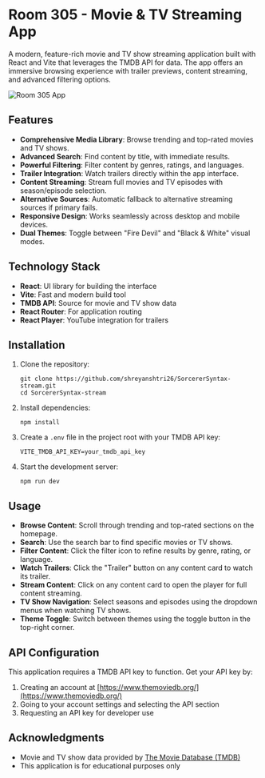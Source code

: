# Room 305 - Movie & TV Streaming App

A modern, feature-rich movie and TV show streaming application built with React and Vite that leverages the TMDB API for data. The app offers an immersive browsing experience with trailer previews, content streaming, and advanced filtering options.

![Room 305 App](screenshot.png)

## Features

- **Comprehensive Media Library**: Browse trending and top-rated movies and TV shows.
- **Advanced Search**: Find content by title, with immediate results.
- **Powerful Filtering**: Filter content by genres, ratings, and languages.
- **Trailer Integration**: Watch trailers directly within the app interface.
- **Content Streaming**: Stream full movies and TV episodes with season/episode selection.
- **Alternative Sources**: Automatic fallback to alternative streaming sources if primary fails.
- **Responsive Design**: Works seamlessly across desktop and mobile devices.
- **Dual Themes**: Toggle between "Fire Devil" and "Black & White" visual modes.

## Technology Stack

- **React**: UI library for building the interface
- **Vite**: Fast and modern build tool
- **TMDB API**: Source for movie and TV show data
- **React Router**: For application routing
- **React Player**: YouTube integration for trailers

## Installation

1. Clone the repository:
   ```
   git clone https://github.com/shreyanshtri26/SorcererSyntax-stream.git
   cd SorcererSyntax-stream
   ```

2. Install dependencies:
   ```
   npm install
   ```

3. Create a `.env` file in the project root with your TMDB API key:
   ```
   VITE_TMDB_API_KEY=your_tmdb_api_key
   ```

4. Start the development server:
   ```
   npm run dev
   ```

## Usage

- **Browse Content**: Scroll through trending and top-rated sections on the homepage.
- **Search**: Use the search bar to find specific movies or TV shows.
- **Filter Content**: Click the filter icon to refine results by genre, rating, or language.
- **Watch Trailers**: Click the "Trailer" button on any content card to watch its trailer.
- **Stream Content**: Click on any content card to open the player for full content streaming.
- **TV Show Navigation**: Select seasons and episodes using the dropdown menus when watching TV shows.
- **Theme Toggle**: Switch between themes using the toggle button in the top-right corner.

## API Configuration

This application requires a TMDB API key to function. Get your API key by:

1. Creating an account at [https://www.themoviedb.org/](https://www.themoviedb.org/)
2. Going to your account settings and selecting the API section
3. Requesting an API key for developer use

## Acknowledgments

- Movie and TV show data provided by [The Movie Database (TMDB)](https://www.themoviedb.org/)
- This application is for educational purposes only

